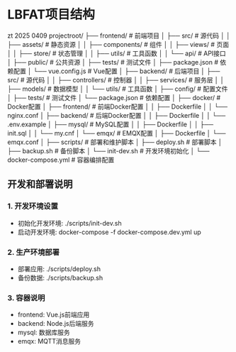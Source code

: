 # LBFAT项目结构


zt 2025 0409
projectroot/
├── frontend/                # 前端项目
│   ├── src/                # 源代码
│   │   ├── assets/        # 静态资源
│   │   ├── components/    # 组件
│   │   ├── views/         # 页面
│   │   ├── store/         # 状态管理
│   │   ├── utils/         # 工具函数
│   │   └── api/           # API接口
│   ├── public/            # 公共资源
│   ├── tests/             # 测试文件
│   ├── package.json       # 依赖配置
│   └── vue.config.js      # Vue配置
│
├── backend/                # 后端项目
│   ├── src/               # 源代码
│   │   ├── controllers/   # 控制器
│   │   ├── services/      # 服务层
│   │   ├── models/        # 数据模型
│   │   └── utils/         # 工具函数
│   ├── config/            # 配置文件
│   ├── tests/             # 测试文件
│   └── package.json       # 依赖配置
│
├── docker/                 # Docker配置
│   ├── frontend/          # 前端Docker配置
│   │   ├── Dockerfile
│   │   └── nginx.conf
│   ├── backend/           # 后端Docker配置
│   │   ├── Dockerfile
│   │   └── .env.example
│   ├── mysql/             # MySQL配置
│   │   ├── Dockerfile
│   │   ├── init.sql
│   │   └── my.cnf
│   └── emqx/              # EMQX配置
│       ├── Dockerfile
│       └── emqx.conf
│
├── scripts/               # 部署和维护脚本
│   ├── deploy.sh         # 部署脚本
│   ├── backup.sh         # 备份脚本
│   └── init-dev.sh       # 开发环境初始化
│
└── docker-compose.yml     # 容器编排配置

## 开发和部署说明

### 1. 开发环境设置
- 初始化开发环境: ./scripts/init-dev.sh
- 启动开发环境: docker-compose -f docker-compose.dev.yml up

### 2. 生产环境部署
- 部署应用: ./scripts/deploy.sh
- 备份数据: ./scripts/backup.sh

### 3. 容器说明
- frontend: Vue.js前端应用
- backend: Node.js后端服务
- mysql: 数据库服务
- emqx: MQTT消息服务
